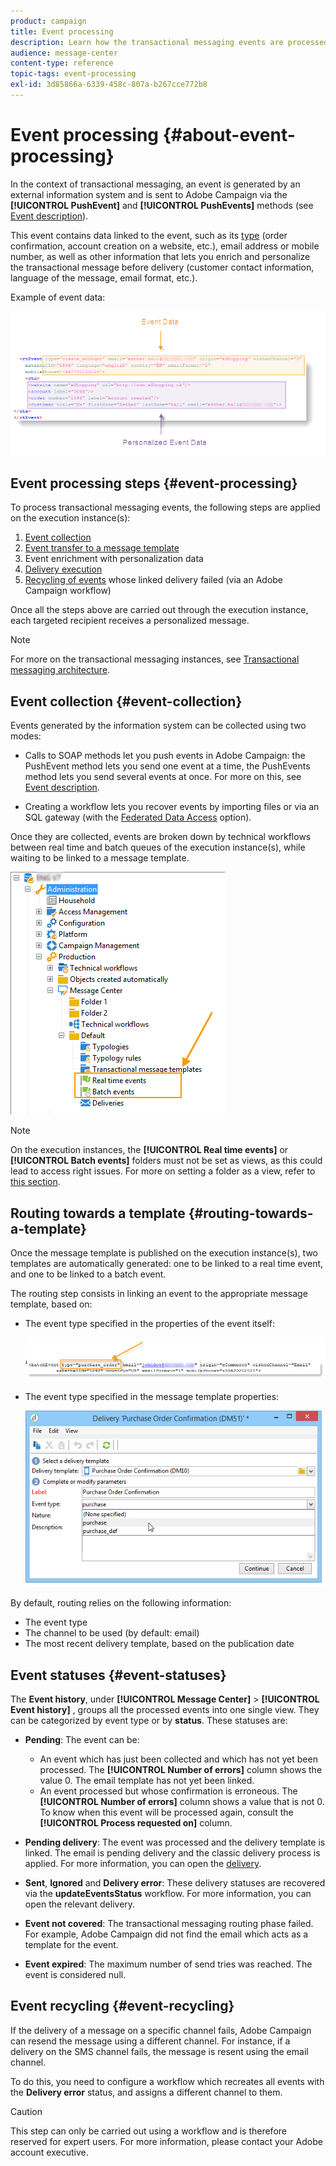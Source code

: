 ```yaml
---
product: campaign
title: Event processing
description: Learn how the transactional messaging events are processed in Adobe Campaign Classic.
audience: message-center
content-type: reference
topic-tags: event-processing
exl-id: 3d85866a-6339-458c-807a-b267cce772b8
---
```

# Event processing {#about-event-processing}

In the context of transactional messaging, an event is generated by an external information system and is sent to Adobe Campaign via the **[!UICONTROL PushEvent]** and **[!UICONTROL PushEvents]** methods (see [Event description](../../message-center/using/event-description.md)).
 
This event contains data linked to the event, such as its [type](../../message-center/using/creating-event-types.md) (order confirmation, account creation on a website, etc.), email address or mobile number, as well as other information that lets you enrich and personalize the transactional message before delivery (customer contact information, language of the message, email format, etc.).

Example of event data:

![](assets/messagecenter_events_request_001.png)

## Event processing steps {#event-processing}

To process transactional messaging events, the following steps are applied on the execution instance(s):

1. [Event collection](#event-collection)
1. [Event transfer to a message template](#routing-towards-a-template)
1. Event enrichment with personalization data
1. [Delivery execution](../../message-center/using/delivery-execution.md)
1. [Recycling of events](#event-recycling) whose linked delivery failed (via an Adobe Campaign workflow)

Once all the steps above are carried out through the execution instance, each targeted recipient receives a personalized message.

>[!NOTE]
>
>For more on the transactional messaging instances, see [Transactional messaging architecture](../../message-center/using/transactional-messaging-architecture.md).


## Event collection {#event-collection}

Events generated by the information system can be collected using two modes:

* Calls to SOAP methods let you push events in Adobe Campaign: the PushEvent method lets you send one event at a time, the PushEvents method lets you send several events at once. For more on this, see [Event description](../../message-center/using/event-description.md).

* Creating a workflow lets you recover events by importing files or via an SQL gateway (with the [Federated Data Access](../../installation/using/about-fda.md) option).

Once they are collected, events are broken down by technical workflows between real time and batch queues of the execution instance(s), while waiting to be linked to a message template.

![](assets/messagecenter_events_queues_001.png)

>[!NOTE]
>
>On the execution instances, the **[!UICONTROL Real time events]** or **[!UICONTROL Batch events]** folders must not be set as views, as this could lead to access right issues. For more on setting a folder as a view, refer to [this section](../../platform/using/access-management-folders.md).

## Routing towards a template {#routing-towards-a-template}

Once the message template is published on the execution instance(s), two templates are automatically generated: one to be linked to a real time event, and one to be linked to a batch event.

The routing step consists in linking an event to the appropriate message template, based on:

* The event type specified in the properties of the event itself:

    ![](assets/messagecenter_event_type_001.png)

* The event type specified in the message template properties:

    ![](assets/messagecenter_event_type_002.png)

By default, routing relies on the following information:

* The event type
* The channel to be used (by default: email)
* The most recent delivery template, based on the publication date

## Event statuses {#event-statuses}

The **Event history**, under **[!UICONTROL Message Center]** > **[!UICONTROL Event history]** , groups all the processed events into one single view. They can be categorized by event type or by **status**. These statuses are:

* **Pending**: The event can be:

    * An event which has just been collected and which has not yet been processed. The **[!UICONTROL Number of errors]** column shows the value 0. The email template has not yet been linked.
    * An event processed but whose confirmation is erroneous. The **[!UICONTROL Number of errors]** column shows a value that is not 0. To know when this event will be processed again, consult the **[!UICONTROL Process requested on]** column.

* **Pending delivery**: The event was processed and the delivery template is linked. The email is pending delivery and the classic delivery process is applied. For more information, you can open the [delivery](../../delivery/using/about-message-tracking.md).
* **Sent**, **Ignored** and **Delivery error**: These delivery statuses are recovered via the **updateEventsStatus** workflow. For more information, you can open the relevant delivery.
* **Event not covered**: The transactional messaging routing phase failed. For example, Adobe Campaign did not find the email which acts as a template for the event.
* **Event expired**: The maximum number of send tries was reached. The event is considered null.

## Event recycling {#event-recycling}

If the delivery of a message on a specific channel fails, Adobe Campaign can resend the message using a different channel. For instance, if a delivery on the SMS channel fails, the message is resent using the email channel.

To do this, you need to configure a workflow which recreates all events with the **Delivery error** status, and assigns a different channel to them.

>[!CAUTION]
>
>This step can only be carried out using a workflow and is therefore reserved for expert users. For more information, please contact your Adobe account executive.